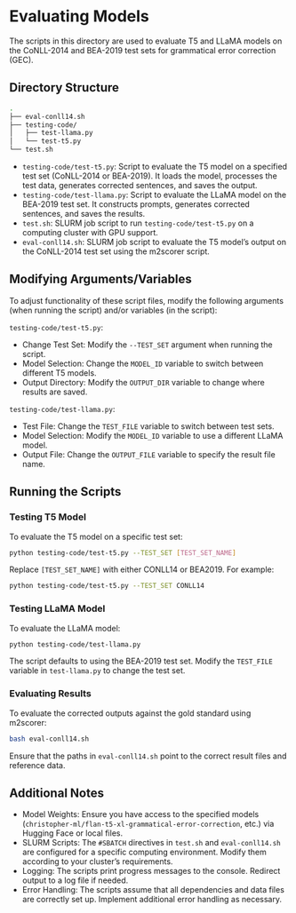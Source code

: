 # Evaluating Models

The scripts in this directory are used to evaluate T5 and LLaMA models on the CoNLL-2014 and BEA-2019 test sets for grammatical error correction (GEC).

## Directory Structure

```bash
.
├── eval-conll14.sh
├── testing-code/
│   ├── test-llama.py
│   └── test-t5.py
└── test.sh
```

- `testing-code/test-t5.py`: Script to evaluate the T5 model on a specified test set (CoNLL-2014 or BEA-2019). It loads the model, processes the test data, generates corrected sentences, and saves the output.
- `testing-code/test-llama.py`: Script to evaluate the LLaMA model on the BEA-2019 test set. It constructs prompts, generates corrected sentences, and saves the results.
- `test.sh`: SLURM job script to run `testing-code/test-t5.py` on a computing cluster with GPU support.
- `eval-conll14.sh`: SLURM job script to evaluate the T5 model’s output on the CoNLL-2014 test set using the m2scorer script.

## Modifying Arguments/Variables

To adjust functionality of these script files, modify the following arguments (when running the script) and/or variables (in the script):

`testing-code/test-t5.py`:

- Change Test Set: Modify the `--TEST_SET` argument when running the script.
- Model Selection: Change the `MODEL_ID` variable to switch between different T5 models.
- Output Directory: Modify the `OUTPUT_DIR` variable to change where results are saved.

`testing-code/test-llama.py`:

- Test File: Change the `TEST_FILE` variable to switch between test sets.
- Model Selection: Modify the `MODEL_ID` variable to use a different LLaMA model.
- Output File: Change the `OUTPUT_FILE` variable to specify the result file name.

## Running the Scripts

### Testing T5 Model

To evaluate the T5 model on a specific test set:

```bash
python testing-code/test-t5.py --TEST_SET [TEST_SET_NAME]
```

Replace `[TEST_SET_NAME]` with either CONLL14 or BEA2019. For example:

```bash
python testing-code/test-t5.py --TEST_SET CONLL14
```

### Testing LLaMA Model

To evaluate the LLaMA model:

```bash
python testing-code/test-llama.py
```

The script defaults to using the BEA-2019 test set. Modify the `TEST_FILE` variable in `test-llama.py` to change the test set.

### Evaluating Results

To evaluate the corrected outputs against the gold standard using m2scorer:

```bash
bash eval-conll14.sh
```

Ensure that the paths in `eval-conll14.sh` point to the correct result files and reference data.

## Additional Notes

- Model Weights: Ensure you have access to the specified models (`christopher-ml/flan-t5-xl-grammatical-error-correction`, etc.) via Hugging Face or local files.
- SLURM Scripts: The `#SBATCH` directives in `test.sh` and `eval-conll14.sh` are configured for a specific computing environment. Modify them according to your cluster’s requirements.
- Logging: The scripts print progress messages to the console. Redirect output to a log file if needed.
- Error Handling: The scripts assume that all dependencies and data files are correctly set up. Implement additional error handling as necessary.
